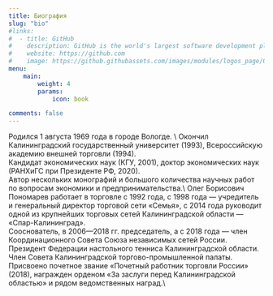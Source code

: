 ```yaml
---
title: Биография
slug: "bio"
#links:
#  - title: GitHub
#    description: GitHub is the world's largest software development platform.
#    website: https://github.com
#    image: https://github.githubassets.com/images/modules/logos_page/GitHub-Mark.png
menu:
    main: 
        weight: 4
        params:
            icon: book

comments: false
---
```


Родился 1 августа 1969 года в городе Вологде. \ 
Окончил Калининградский государственный университет (1993), Всероссийскую академию внешней торговли (1994). \
Кандидат экономических наук (КГУ, 2001), доктор экономических наук (РАНХиГС при Президенте РФ, 2020). \
Автор нескольких монографий и большого количества научных работ по вопросам экономики и предпринимательства.\ 
Олег Борисович Пономарев работает в торговле с 1992 года, с 1998 года — учредитель и генеральный директор торговой сети «Семья», с 2014 года руководит одной из крупнейших торговых сетей Калининградской области — «Спар-Калининград». \
Сооснователь, в 2006—2018 гг. председатель, а с 2018 года — член Координационного Совета Союза независимых сетей России. Президент Федерации настольного тенниса Калининградской области. Член Совета Калининградской торгово-промышленной палаты. \
Присвоено почетное звание «Почетный работник торговли России» (2018), награжден орденом «За заслуги перед Калининградской областью» и рядом ведомственных наград.\
